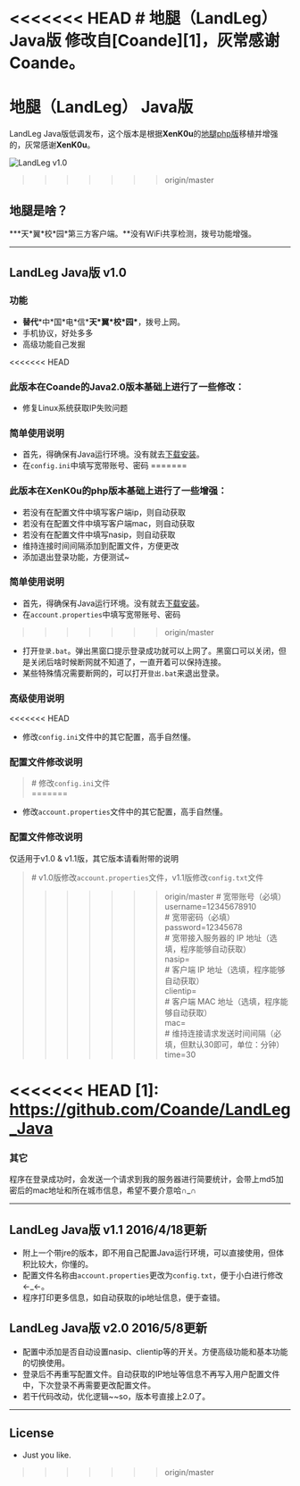 <<<<<<< HEAD
﻿# 地腿（LandLeg） Java版
修改自[Coande][1]，灰常感谢**Coande**。
=======
# 地腿（LandLeg） Java版
LandLeg Java版低调发布，这个版本是根据**XenK0u**的[地腿php版](https://github.com/xfkencon/land-leg)移植并增强的，灰常感谢**XenK0u**。

![LandLeg v1.0](http://i4.piimg.com/784942f4ae3c4657.png)
>>>>>>> origin/master

## 地腿是啥？
**\*天\*翼\*校\*园\*第三方客户端。**没有WiFi共享检测，拨号功能增强。

---
## LandLeg Java版 v1.0
### 功能
- **替代**\*中\*国\*电\*信\***天\*翼\*校\*园\***，拨号上网。
- 手机协议，好处多多
- 高级功能自己发掘

<<<<<<< HEAD
### 此版本在**Coande**的Java2.0版本基础上进行了一些修改：
- 修复Linux系统获取IP失败问题

### 简单使用说明
- 首先，得确保有Java运行环境。没有就去[下载安装](http://www.java.com/zh_CN/)。
- 在`config.ini`中填写宽带账号、密码
=======
### 此版本在**XenK0u**的php版本基础上进行了一些增强：
- 若没有在配置文件中填写客户端ip，则自动获取
- 若没有在配置文件中填写客户端mac，则自动获取
- 若没有在配置文件中填写nasip，则自动获取
- 维持连接时间间隔添加到配置文件，方便更改
- 添加退出登录功能，方便测试~

### 简单使用说明
- 首先，得确保有Java运行环境。没有就去[下载安装](http://www.java.com/zh_CN/)。
- 在`account.properties`中填写宽带账号、密码
>>>>>>> origin/master
- 打开`登录.bat`。弹出黑窗口提示登录成功就可以上网了。黑窗口可以关闭，但是关闭后啥时候断网就不知道了，一直开着可以保持连接。
- 某些特殊情况需要断网的，可以打开`登出.bat`来退出登录。

### 高级使用说明
<<<<<<< HEAD
- 修改`config.ini`文件中的其它配置，高手自然懂。

### 配置文件修改说明
>\# 修改`config.ini`文件  
=======
- 修改`account.properties`文件中的其它配置，高手自然懂。

### 配置文件修改说明
仅适用于v1.0 & v1.1版，其它版本请看附带的说明
>\# v1.0版修改`account.properties`文件，v1.1版修改`config.txt`文件  
>>>>>>> origin/master
\# 宽带账号（必填）  
username=12345678910  
\# 宽带密码（必填）  
password=12345678  
\# 宽带接入服务器的 IP 地址（选填，程序能够自动获取）  
nasip=  
\# 客户端 IP 地址（选填，程序能够自动获取）  
clientip=  
\# 客户端 MAC 地址（选填，程序能够自动获取）  
mac=  
\# 维持连接请求发送时间间隔（必填，但默认30即可，单位：分钟）  
time=30  


<<<<<<< HEAD
  [1]: https://github.com/Coande/LandLeg_Java
=======
### 其它
程序在登录成功时，会发送一个请求到我的服务器进行简要统计，会带上md5加密后的mac地址和所在城市信息，希望不要介意哈∩_∩

---
## LandLeg Java版 v1.1    2016/4/18更新
- 附上一个带jre的版本，即不用自己配置Java运行环境，可以直接使用，但体积比较大，你懂的。
- 配置文件名称由`account.properties`更改为`config.txt`，便于小白进行修改←_←。
- 程序打印更多信息，如自动获取的ip地址信息，便于查错。


## LandLeg Java版 v2.0		2016/5/8更新
- 配置中添加是否自动设置nasip、clientip等的开关。方便高级功能和基本功能的切换使用。
- 登录后不再重写配置文件。自动获取的IP地址等信息不再写入用户配置文件中，下次登录不再需要更改配置文件。
- 若干代码改动，优化逻辑~~so，版本号直接上2.0了。


---
## License
- Just you like.
>>>>>>> origin/master
